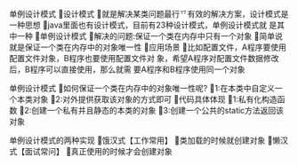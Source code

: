 单例设计模式
设计模式 就是解决某类问题最行乊有效的解决方案，设计模式是一种思想
java里面也有设计模式，目前有23种设计模式，单例设计模式就 是其中一种
单例设计模式 解决的问题:保证一个类在内存中只有一个对象 简单说就是保证一个类在内存中的对象唯一性
应用场景
比如配置文件，A程序要使用配置文件对象，B程序也要使用配置文件对 象，希望A程序对配置文件数据修改后，B程序可以直接使用，那么就需 要A程序和B程序使用同一个对象
  
 单例设计模式
如何保证一个类在内存中的对象唯一性呢? 1:在本类中自定义一个本类对象 2:对外提供获取该对象的方式即可
代码具体体现
1:私有化构造函数 2:创建一个私有并且静态的本类的对象 3:创建一个公共的static方法返回该对象
  
 单例设计模式的两种实现
饿汉式【工作常用】 类加载的时候就创建对象
懒汉式【面试常问】 真正使用的时候才会创建对象
